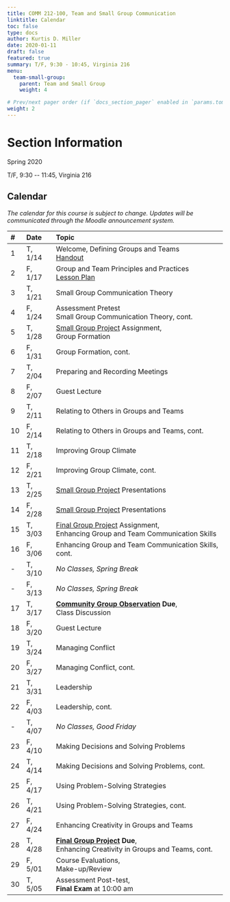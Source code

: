 ```yaml
---
title: COMM 212-100, Team and Small Group Communication
linktitle: Calendar
toc: false
type: docs
author: Kurtis D. Miller
date: 2020-01-11
draft: false
featured: true
summary: T/F, 9:30 - 10:45, Virginia 216
menu:
  team-small-group:
    parent: Team and Small Group
    weight: 4

# Prev/next pager order (if `docs_section_pager` enabled in `params.toml`)
weight: 2
---
```


Section Information
===================

Spring 2020

T/F, 9:30 -- 11:45, Virginia 216

<!-- more -->

[ho-s]:   /course/team-small-group/COMM-212-100-SP20-KM.pdf "Handout - Syllabus"

Calendar
--------

*The calendar for this course is subject to change.*
*Updates will be communicated through the Moodle announcement system.*


| #  | Date     | Topic                                                                                                                                                                                      |
|:--|:--------|:--------------------------------------------------------------------------------------------|
| 1  | T,  1/14 |                                           Welcome, Defining Groups and Teams              <br>                        [Handout][ho-s]                                                      |
| 2  | F,  1/17 |                                           Group and Team Principles and Practices         <br> [Lesson Plan][lp-dgt2]                                                                      |
| 3  | T,  1/21 |                                           Small Group Communication Theory                                                                                                                 |
| 4  | F,  1/24 | Assessment Pretest                   <br> Small Group Communication Theory, cont.                                                                                                          |
| 5  | T,  1/28 | [Small Group Project][] Assignment,  <br> Group Formation                                                                                                                                  |
| 6  | F,  1/31 |                                           Group Formation, cont.                                                                                                                           |
| 7  | T,  2/04 |                                           Preparing and Recording Meetings                                                                                                                 |
| 8  | F,  2/07 | <!-- drill 6&7 -->                        Guest Lecture                                                                                                                                    |
| 9  | T,  2/11 |                                           Relating to Others in Groups and Teams                                                                                                           |
| 10 | F,  2/14 |                                           Relating to Others in Groups and Teams, cont.                                                                                                    |
| 11 | T,  2/18 |                                           Improving Group Climate                                                                                                                          |
| 12 | F,  2/21 |                                           Improving Group Climate, cont.                                                                                                                   |
| 13 | T,  2/25 |                                           [Small Group Project][] Presentations                                                                                                            |
| 14 | F,  2/28 |                                           [Small Group Project][] Presentations                                                                                                            |
| 15 | T,  3/03 | [Final Group Project][] Assignment,  <br> Enhancing Group and Team Communication Skills                                                                                                    |
| 16 | F,  3/06 |                                           Enhancing Group and Team Communication Skills, cont.                                                                                             |
| -  | T,  3/10 |                                           *No Classes, Spring Break*                                                                                                                       |
| -  | F,  3/13 |                                           *No Classes, Spring Break*                                                                                                                       |
| 17 | T,  3/17 | **[Community Group Observation][] Due**, <br> Class Discussion                                                                                                                             |
| 18 | F,  3/20 | <!-- drill 19-20 -->                      Guest Lecture                                                                                                                                    |
| 19 | T,  3/24 |                                           Managing Conflict                                                                                                                                |
| 20 | F,  3/27 |                                           Managing Conflict, cont.                        <!--[Lesson Plan][TODO]-->                                                                       |
| 21 | T,  3/31 |                                           Leadership                                                                                                                                       |
| 22 | F,  4/03 |                                           Leadership, cont.                                                                                                                                |
| -  | T,  4/07 |                                           *No Classes, Good Friday*                                                                                                                        |
| 23 | F,  4/10 |                                           Making Decisions and Solving Problems                                                                                                            |
| 24 | T,  4/14 |                                           Making Decisions and Solving Problems, cont.                                                                                                     |
| 25 | F,  4/17 |                                           Using Problem-Solving Strategies                                                                                                                 |
| 26 | T,  4/21 |                                           Using Problem-Solving Strategies, cont.                                                                                                          |
| 27 | F,  4/24 |                                           Enhancing Creativity in Groups and Teams                                                                                                         |
| 28 | T,  4/28 | **[Final Group Project][] Due**,     <br> Enhancing Creativity in Groups and Teams, cont.                                                                                                  |
| 29 | F,  5/01 | Course Evaluations,                  <br> Make-up/Review                                  <!--[Lesson Plan][TODO]-->                                                                       |
| 30 | T,  5/05 | Assessment Post-test,                <br> **Final Exam** at 10:00 am                                                                                                                       |

<!--
# Assignment Links -->

[Community Group Observation]: /course/team-small-group/assignment/community-group-observation-assignment/ "Assignment description"
[Small Group Project]:   /course/team-small-group/assignment/small-project-assignment/     "Assignment description"
[Final Group Project]:   /course/team-small-group/assignment/final-project-assignment/     "Assignment description"
[Professionalism]:       /course/team-small-group/assignment/professionalism-grade/        "Assignment description"

<!-- handout links -->

<!-- lesson plan links -->

[lp-dgt2]: /course/team-small-group/lesson-plan/defining-groups-and-teams-2/ "Lesson Plan"

<!-- visual aid links-->
